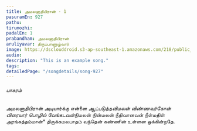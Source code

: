 ```yaml
---
title: அமலனாதிபிரான் - 1
pasuramEn: 927
pathu: 
tirumozhi: 
padalEn: 1
prabandham: அமலனாதிபிரான்
aruliyavar: திருப்பாணாழ்வார்
image: https://dsclouddroid.s3-ap-southeast-1.amazonaws.com/218/public_1029677b8153af66afa81e995987fe7d336c.jpg
audio: 
description: "This is an example song."
tags: 
detailedPage: "/songdetails/song-927"
---
```

###### பாசுரம்

அமலனாதிபிரான் அடியார்க்கு என்னை ஆட்படுத்த*விமலன் விண்ணவர்கோன் விரையார் பொழில் வேங்கடவன்*நிமலன் நின்மலன் நீதிவானவன் நீள்மதிள் அரங்கத்தம்மான்* திருக்கமலபாதம் வந்தென் கண்ணின் உள்ளன ஒக்கின்றதே.
	